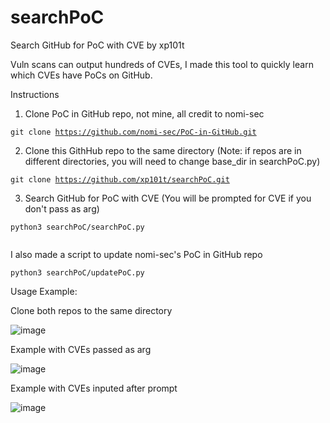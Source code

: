# searchPoC
Search GitHub for PoC with CVE by xp101t

Vuln scans can output hundreds of CVEs, I made this tool to quickly learn which CVEs have PoCs on GitHub.

Instructions
1. Clone PoC in GitHub repo, not mine, all credit to nomi-sec

<code>git clone https://github.com/nomi-sec/PoC-in-GitHub.git</code>

2. Clone this GithHub repo to the same directory (Note: if repos are in different directories, you will need to change base_dir in searchPoC.py)

<code>git clone https://github.com/xp101t/searchPoC.git</code>

3. Search GitHub for PoC with CVE (You will be prompted for CVE if you don't pass as arg)

<code>python3 searchPoC/searchPoC.py <CVEs seperated by spaces or commas> </code>

I also made a script to update nomi-sec's PoC in GitHub repo

<code>python3 searchPoC/updatePoC.py</code>

Usage Example:

Clone both repos to the same directory

![image](https://github.com/user-attachments/assets/e0ed4911-c7e0-45c8-91eb-08f0b8fb31e8)

Example with CVEs passed as arg

![image](https://github.com/user-attachments/assets/12363bf2-4a86-4bd1-9b3d-b9018dcc7740)

Example with CVEs inputed after prompt

![image](https://github.com/user-attachments/assets/27766c90-a36f-48cc-9a38-62a25c91c34d)
